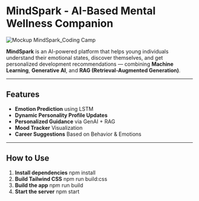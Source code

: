 # MindSpark - AI-Based Mental Wellness Companion

![Mockup MindSpark_Coding Camp](https://github.com/user-attachments/assets/cb452a25-5b82-4f95-b926-ea3defc99bcc)

**MindSpark** is an AI-powered platform that helps young individuals understand their emotional states, discover themselves, and get personalized development recommendations — combining **Machine Learning**, **Generative AI**, and **RAG (Retrieval-Augmented Generation)**.

---

## Features

- **Emotion Prediction** using LSTM
- **Dynamic Personality Profile Updates**
- **Personalized Guidance** via GenAI + RAG
- **Mood Tracker** Visualization
- **Career Suggestions** Based on Behavior & Emotions

---

## How to Use

1. **Install dependencies**
   npm install
2. **Build Tailwind CSS**
   npm run build:css
3. **Build the app**
   npm run build
4. **Start the server**
   npm start

   
